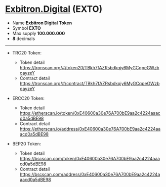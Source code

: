 # [Exbitron.Digital](https://exbitron.digital) (EXTO) 

- Name **Exbitron Digital Token**
- Symbol **EXTO**
- Max supply **100.000.000**
- **8** decimals

---

- TRC20 Token:
  - Token detail https://tronscan.org/#/token20/TBkh7fAZRsbdkqjy6MyGCqpeGWzboayzeY
  - Contract detail https://tronscan.org/#/contract/TBkh7fAZRsbdkqjy6MyGCqpeGWzboayzeY

- ERCC20 Token:
  - Token detail https://etherscan.io/token/0xE40600a30e76A700bE9aa2c4224aaacd0a5dBE98
  - Contract detail https://etherscan.io/address/0xE40600a30e76A700bE9aa2c4224aaacd0a5dBE98

- BEP20 Token:
  - Token detail https://bscscan.com/token/0xE40600a30e76A700bE9aa2c4224aaacd0a5dBE98
  - Contract detail https://bscscan.com/address/0xE40600a30e76A700bE9aa2c4224aaacd0a5dBE98
